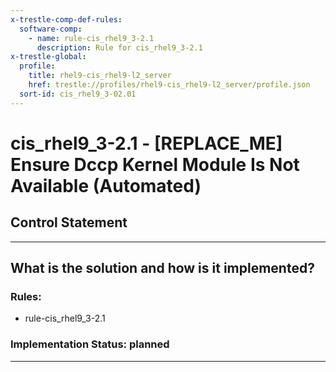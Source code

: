 ```yaml
---
x-trestle-comp-def-rules:
  software-comp:
    - name: rule-cis_rhel9_3-2.1
      description: Rule for cis_rhel9_3-2.1
x-trestle-global:
  profile:
    title: rhel9-cis_rhel9-l2_server
    href: trestle://profiles/rhel9-cis_rhel9-l2_server/profile.json
  sort-id: cis_rhel9_3-02.01
---
```


# cis_rhel9_3-2.1 - \[REPLACE_ME\] Ensure Dccp Kernel Module Is Not Available (Automated)

## Control Statement

______________________________________________________________________

## What is the solution and how is it implemented?

<!-- For implementation status enter one of: implemented, partial, planned, alternative, not-applicable -->

<!-- Note that the list of rules under ### Rules: is read-only and changes will not be captured after assembly to JSON -->

<!-- Add control implementation description here for control: cis_rhel9_3-2.1 -->

### Rules:

  - rule-cis_rhel9_3-2.1

### Implementation Status: planned

______________________________________________________________________
